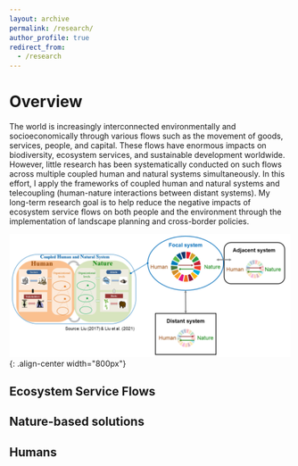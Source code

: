 ```yaml
---
layout: archive
permalink: /research/
author_profile: true
redirect_from:
  - /research
---
```



# Overview


The world is increasingly interconnected environmentally and socioeconomically through various flows such as the movement of goods, services, people, and capital. These flows have enormous impacts on biodiversity, ecosystem services, and sustainable development worldwide. However, little research has been systematically conducted on such flows across multiple coupled human and natural systems simultaneously. In this effort, I apply the frameworks of coupled human and natural systems and telecoupling (human-nature interactions between distant systems). My long-term research goal is to help reduce the negative impacts of ecosystem service flows on both people and the environment through the implementation of landscape planning and cross-border policies.


![CHANSframework](../images/CHANS_Telecoupling_framework.png){: .align-center width="800px"}


## Ecosystem Service Flows

## Nature-based solutions

## Humans
